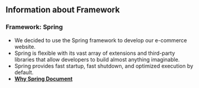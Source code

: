 ## Information about Framework 
### Framework: Spring
* We decided to use the Spring framework to develop our e-commerce website.
* Spring is flexible with its vast array of extensions and third-party libraries that allow developers to build almost anything imaginable.
* Spring provides fast startup, fast shutdown, and optimized execution by default.
* __[Why Spring Document](https://spring.io/why-spring)__
